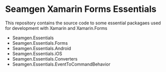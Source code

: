 # Seamgen Xamarin Forms Essentials

This repository contains the source code to some essential packagaes used for development with Xamarin and Xamarin.Forms

- Seamgen.Essentials
- Seamgen.Essentials.Forms
- Seamgen.Essentials.Android
- Seamgen.Essentials.iOS
- Seamgen.Essentials.Converters
- Seamgen.Essentials.EventToCommandBehavior
